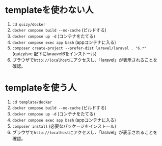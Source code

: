 # templateを使わない人
1. `cd quizy/docker`
2. `docker compose build --no-cache` (ビルドする)
3. `docker compose up -d` (コンテナをたてる)
4. `docker compose exec app bash` (appコンテナに入る)
5. `composer create-project --prefer-dist laravel/laravel . "6.*"` (quizy/src 配下にlaraavel6をインストール)
6. ブラウザで`http://localhost`にアクセスし、「laravel」が表示されることを確認。

# templateを使う人
1. `cd template/docker`
2. `docker compose build --no-cache` (ビルドする)
3. `docker compose up -d` (コンテナをたてる)
4. `docker compose exec app bash` (appコンテナに入る)
5. `composer install` (必要なパッケージをインストール)
6. ブラウザで`http://localhost`にアクセスし、「laravel」が表示されることを確認。
